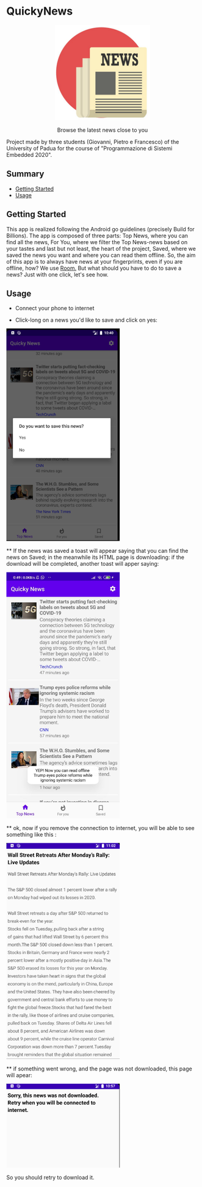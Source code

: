# QuickyNews

<p align="center">
  <a href="https://github.com/francevarotz98/QuickyNews/">
    <img src="ic_launcher.jpeg" alt="Logo" width="250" height="250">
  </a>
  
  <p align="center">
    Browse the latest news close to you 
    <br />


Project made by three students (Giovanni, Pietro e Francesco) of the University of Padua for the course of "Programmazione di Sistemi Embedded 2020".

## Summary

  - [Getting Started](#getting-started)
  - [Usage](#usage)
  
## Getting Started

This app is realized following the Android go guidelines (precisely Build for Billions).
The app is composed of three parts: Top News, where you can find all the news, For You, where we filter the Top News-news based on your tastes and last but not least, the heart of the project, Saved, where we saved the news you want and where you can read them offline. 
So, the aim of this app is to always have news at your fingerprints, even if you are offline, how? We use <a href="https://developer.android.com/topic/libraries/architecture/room">Room.</a>
But what should you have to do to save a news? Just with one click, let's see how.

## Usage 

* Connect your phone to internet

* Click-long on a news you'd like to save and click on yes:

<img class="shadowed" src="howto_save.png" width="297" >

** If the news was saved a toast will appear saying that you can find the news on Saved; in the meanwhile its HTML page is downloading: if the download will be completed, another toast will apper saying:

<img class="shadowed" src="howto_savedHTMLPage.jpg" width="297" >

** ok, now if you remove the connection to internet, you will be able to see something like this :

<img class="shadowed" src="howto_savedHTMLPageOffline.png" width="297" >

** if something went wrong, and the page was not downloaded, this page will apear: 

<img class="shadowed" src="howto_HTMLPageOffline.png" width="297" >

  So you should retry to download it.



